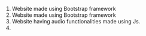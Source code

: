 1. Website made using Bootstrap framework
2. Website made using Bootstrap framework
3. Website having audio functionalities made using Js.
4. 
